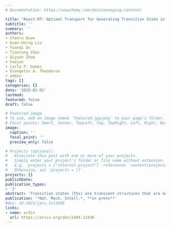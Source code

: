 ```yaml
---
# Documentation: https://wowchemy.com/docs/managing-content/

title: 'React-OT: Optimal Transport for Generating Transition State in Chemical Reactions'
subtitle: ''
summary: ''
authors:
- Chenru Duan
- Guan-Horng Liu
- Yuanqi Du
- Tianrong Chen
- Qiyuan Zhao
- haojun
- Carla P. Gomes
- Evangelos A. Theodorou
- admin
tags: []
categories: []
date: '2025-01-01'
lastmod: 
featured: false
draft: false

# Featured image
# To use, add an image named `featured.jpg/png` to your page's folder.
# Focal points: Smart, Center, TopLeft, Top, TopRight, Left, Right, BottomLeft, Bottom, BottomRight.
image:
  caption: ''
  focal_point: ''
  preview_only: false

# Projects (optional).
#   Associate this post with one or more of your projects.
#   Simply enter your project's folder or file name without extension.
#   E.g. `projects = ["internal-project"]` references `content/project/deep-learning/index.md`.
#   Otherwise, set `projects = []`.
projects: []
publishDate: 
publication_types:
- '2'
abstract: 'Transition states (TSs) are transient structures that are key in understanding reaction mechanisms and designing catalysts but challenging to be captured in experiments. Alternatively, many optimization algorithms have been developed to search for TSs computationally. Yet the cost of these algorithms driven by quantum chemistry methods (usually density functional theory) is still high, posing challenges for their applications in building large reaction networks for reaction exploration. Here we developed React-OT, an optimal transport approach for generating unique TS structures from reactants and products. React-OT generates highly accurate TS structures with a median structural root mean square deviation (RMSD) of 0.053Å and median barrier height error of 1.06 kcal/mol requiring only 0.4 second per reaction. The RMSD and barrier height error is further improved by roughly 25% through pretraining React-OT on a large reaction dataset obtained with a lower level of theory, GFN2-xTB. We envision the great accuracy and fast inference of React-OT useful in targeting TSs when exploring chemical reactions with unknown mechanisms.'
publication: '*Nat. Mach. Intell.*, **in press**'
#doi: 10.1021/jacs.2c11858
links:
- name: arXiv
  url: https://arxiv.org/abs/2404.13430
---
```

